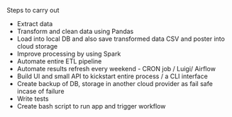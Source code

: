 Steps to carry out 

- Extract data
- Transform and clean data using Pandas
- Load into local DB and also save transformed data CSV and poster into cloud storage
- Improve processing by using Spark
- Automate entire ETL pipeline
- Automate results refresh every weekend - CRON job / Luigi/ Airflow
- Build UI and small API to kickstart entire process / a CLI interface 
- Create backup of DB, storage in another cloud provider as fail safe incase of failure
- Write tests
- Create bash script to run app and trigger workflow
